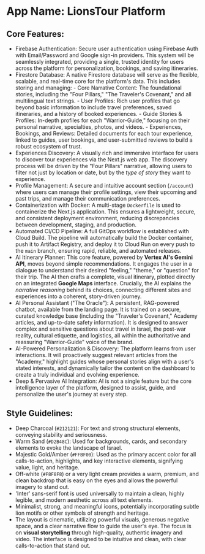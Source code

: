 # **App Name**: LionsTour Platform

## Core Features:

- Firebase Authentication: Secure user authentication using Firebase Auth with Email/Password and Google sign-in providers. This system will be seamlessly integrated, providing a single, trusted identity for users across the platform for personalization, bookings, and saving itineraries.
- Firestore Database: A native Firestore database will serve as the flexible, scalable, and real-time core for the platform's data. This includes storing and managing:  - Core Narrative Content: The foundational stories, including the "Four Pillars," "The Traveler's Covenant," and all multilingual text strings. - User Profiles: Rich user profiles that go beyond basic information to include travel preferences, saved itineraries, and a history of booked experiences.  - Guide Stories & Profiles: In-depth profiles for each "Warrior-Guide," focusing on their personal narrative, specialties, photos, and videos. - Experiences, Bookings, and Reviews: Detailed documents for each tour experience, linked to guides, user bookings, and user-submitted reviews to build a robust ecosystem of trust.
- Experiences Discovery: A visually rich and immersive interface for users to discover tour experiences via the Next.js web app. The discovery process will be driven by the "Four Pillars" narrative, allowing users to filter not just by location or date, but by the *type of story* they want to experience.
- Profile Management: A secure and intuitive account section (`/account`) where users can manage their profile settings, view their upcoming and past trips, and manage their communication preferences.
- Containerization with Docker: A multi-stage `Dockerfile` is used to containerize the Next.js application. This ensures a lightweight, secure, and consistent deployment environment, reducing discrepancies between development, staging, and production.
- Automated CI/CD Pipeline: A full GitOps workflow is established with Cloud Build. The pipeline will automatically build the Docker container, push it to Artifact Registry, and deploy it to Cloud Run on every push to the `main` branch, ensuring rapid, reliable, and automated releases.
- AI Itinerary Planner: This core feature, powered by **Vertex AI's Gemini API**, moves beyond simple recommendations. It engages the user in a dialogue to understand their desired "feeling," "theme," or "question" for their trip. The AI then crafts a complete, visual itinerary, plotted directly on an integrated **Google Maps** interface. Crucially, the AI explains the *narrative reasoning* behind its choices, connecting different sites and experiences into a coherent, story-driven journey.
- AI Personal Assistant ("The Oracle"): A persistent, RAG-powered chatbot, available from the landing page. It is trained on a secure, curated knowledge base (including the "Traveler's Covenant," Academy articles, and up-to-date safety information). It is designed to answer complex and sensitive questions about travel in Israel, the post-war reality, cultural etiquette, and logistics, all within the authoritative and reassuring "Warrior-Guide" voice of the brand.
- AI-Powered Personalization & Discovery: The platform learns from user interactions. It will proactively suggest relevant articles from the "Academy," highlight guides whose personal stories align with a user's stated interests, and dynamically tailor the content on the dashboard to create a truly individual and evolving experience.
- Deep & Pervasive AI Integration: AI is not a single feature but the core intelligence layer of the platform, designed to assist, guide, and personalize the user's journey at every step.

## Style Guidelines:

- Deep Charcoal (`#212121`): For text and strong structural elements, conveying stability and seriousness.
- Warm Sand (`#D2B48C`): Used for backgrounds, cards, and secondary elements to evoke the landscape of Israel.
- Majestic Gold/Amber (`#FFBF00`): Used as the primary accent color for all calls-to-action, highlights, and key interactive elements, signifying value, light, and heritage.
- Off-white (`#F8F8F8`) or a very light cream provides a warm, premium, and clean backdrop that is easy on the eyes and allows the powerful imagery to stand out.
- 'Inter' sans-serif font is used universally to maintain a clean, highly legible, and modern aesthetic across all text elements.
- Minimalist, strong, and meaningful icons, potentially incorporating subtle lion motifs or other symbols of strength and heritage.
- The layout is cinematic, utilizing powerful visuals, generous negative space, and a clear narrative flow to guide the user's eye. The focus is on **visual storytelling** through high-quality, authentic imagery and video. The interface is designed to be intuitive and clean, with clear calls-to-action that stand out.